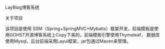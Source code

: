 LayBlog博客系统

关于项目

该项目是使用 SSM（Spring+SpringMVC+Mybatis）框架开发，前端模板是使用GOHST开源博客系统上Copy下来的，前端模板引擎使用Thymeleaf，
数据库使用Mysql，后台前端采用Layui框架，jar包通过Maven来管理。